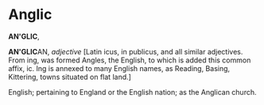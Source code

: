 # Anglic

**AN'GLIC**,

**AN'GLIC**AN, _adjective_ \[Latin icus, in publicus, and all similar adjectives. From ing, was formed Angles, the English, to which is added this common affix, ic. Ing is annexed to many English names, as Reading, Basing, Kittering, towns situated on flat land.\]

English; pertaining to England or the English nation; as the Anglican church.